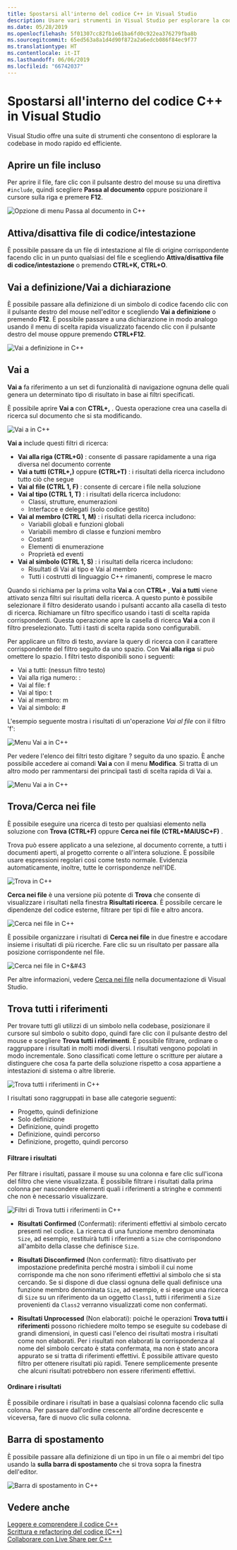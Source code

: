 ```yaml
---
title: Spostarsi all'interno del codice C++ in Visual Studio
description: Usare vari strumenti in Visual Studio per esplorare la codebase di C++.
ms.date: 05/28/2019
ms.openlocfilehash: 5f01307cc82fb1e61ba6fd0c922ea376279fba8b
ms.sourcegitcommit: 65ed563a8a1d4d90f872a2a6edcb086f84ec9f77
ms.translationtype: HT
ms.contentlocale: it-IT
ms.lasthandoff: 06/06/2019
ms.locfileid: "66742037"
---
```

# <a name="navigate-c-code-in-visual-studio"></a>Spostarsi all'interno del codice C++ in Visual Studio

Visual Studio offre una suite di strumenti che consentono di esplorare la codebase in modo rapido ed efficiente.

## <a name="open-an-included-file"></a>Aprire un file incluso

Per aprire il file, fare clic con il pulsante destro del mouse su una direttiva `#include`, quindi scegliere **Passa al documento** oppure posizionare il cursore sulla riga e premere **F12**.

![Opzione di menu Passa al documento in C&#43;&#43;](../ide/media/go-to-document.png "Passa al documento")

## <a name="toggle-headercode-file"></a>Attiva/disattiva file di codice/intestazione

È possibile passare da un file di intestazione al file di origine corrispondente facendo clic in un punto qualsiasi del file e scegliendo **Attiva/disattiva file di codice/intestazione** o premendo **CTRL+K, CTRL+O**.

## <a name="go-to-definitiondeclaration"></a>Vai a definizione/Vai a dichiarazione

È possibile passare alla definizione di un simbolo di codice facendo clic con il pulsante destro del mouse nell'editor e scegliendo **Vai a definizione** o premendo **F12**. È possibile passare a una dichiarazione in modo analogo usando il menu di scelta rapida visualizzato facendo clic con il pulsante destro del mouse oppure premendo **CTRL+F12**.

![Vai a definizione in C&#43;&#43;](../ide/media/go-to-def.png "Vai a definizione")

## <a name="go-to"></a>Vai a

**Vai a** fa riferimento a un set di funzionalità di navigazione ognuna delle quali genera un determinato tipo di risultato in base ai filtri specificati. 

È possibile aprire **Vai a** con **CTRL+,** . Questa operazione crea una casella di ricerca sul documento che si sta modificando.

![Vai a in C&#43;&#43;](../ide/media/go-to-cpp.png "Vai a")

**Vai a** include questi filtri di ricerca:

- **Vai alla riga (CTRL+G)** : consente di passare rapidamente a una riga diversa nel documento corrente
- **Vai a tutti (CTRL+,)** oppure **(CTRL+T)** : i risultati della ricerca includono tutto ciò che segue
- **Vai al file (CTRL 1, F)** : consente di cercare i file nella soluzione
- **Vai al tipo (CTRL 1, T)** : i risultati della ricerca includono:
  - Classi, strutture, enumerazioni
  - Interfacce e delegati (solo codice gestito)
- **Vai al membro (CTRL 1, M)** : i risultati della ricerca includono:
  - Variabili globali e funzioni globali
  - Variabili membro di classe e funzioni membro
  - Costanti
  - Elementi di enumerazione
  - Proprietà ed eventi
- **Vai al simbolo (CTRL 1, S)** : i risultati della ricerca includono:
  - Risultati di Vai al tipo e Vai al membro
  - Tutti i costrutti di linguaggio C++ rimanenti, comprese le macro

Quando si richiama per la prima volta **Vai a** con **CTRL+** , **Vai a tutti** viene attivato senza filtri sui risultati della ricerca. A questo punto è possibile selezionare il filtro desiderato usando i pulsanti accanto alla casella di testo di ricerca. Richiamare un filtro specifico usando i tasti di scelta rapida corrispondenti. Questa operazione apre la casella di ricerca **Vai a** con il filtro preselezionato. Tutti i tasti di scelta rapida sono configurabili.

Per applicare un filtro di testo, avviare la query di ricerca con il carattere corrispondente del filtro seguito da uno spazio. Con **Vai alla riga** si può omettere lo spazio. I filtri testo disponibili sono i seguenti:

- Vai a tutti: (nessun filtro testo)
- Vai alla riga numero: :
- Vai al file: f
- Vai al tipo: t
- Vai al membro: m
- Vai al simbolo: #

L'esempio seguente mostra i risultati di un'operazione *Vai al file* con il filtro 'f':

![Menu Vai a in C&#43;&#43;](../ide/media/vs2017-go-to-results.png "Menu Vai a")

Per vedere l'elenco dei filtri testo digitare ? seguito da uno spazio. È anche possibile accedere ai comandi **Vai a** con il menu **Modifica**. Si tratta di un altro modo per rammentarsi dei principali tasti di scelta rapida di Vai a.

![Menu Vai a in C&#43;&#43;](../ide/media/go-to-menu-cpp.png "Menu Vai a")

## <a name="find--find-in-files"></a>Trova/Cerca nei file

È possibile eseguire una ricerca di testo per qualsiasi elemento nella soluzione con **Trova (CTRL+F)** oppure **Cerca nei file (CTRL+MAIUSC+F)** .

Trova può essere applicato a una selezione, al documento corrente, a tutti i documenti aperti, al progetto corrente o all'intera soluzione. È possibile usare espressioni regolari così come testo normale. Evidenzia automaticamente, inoltre, tutte le corrispondenze nell'IDE.

![Trova in C&#43;&#43;](../ide/media/find-cpp.png "Trova")

**Cerca nei file** è una versione più potente di **Trova** che consente di visualizzare i risultati nella finestra **Risultati ricerca**. È possibile cercare le dipendenze del codice esterne, filtrare per tipi di file e altro ancora. 

![Cerca nei file in C&#43;&#43;](../ide/media/find-in-files-cpp.png "Cerca nei file")

È possibile organizzare i risultati di **Cerca nei file** in due finestre e accodare insieme i risultati di più ricerche. Fare clic su un risultato per passare alla posizione corrispondente nel file.

![Cerca nei file in C&#43;&#43](../ide/media/vs2017-find-in-files-results.png "Cerca nei file")

Per altre informazioni, vedere [Cerca nei file](/visualstudio/ide/find-in-files) nella documentazione di Visual Studio.

## <a name="find-all-references"></a>Trova tutti i riferimenti

Per trovare tutti gli utilizzi di un simbolo nella codebase, posizionare il cursore sul simbolo o subito dopo, quindi fare clic con il pulsante destro del mouse e scegliere **Trova tutti i riferimenti**. È possibile filtrare, ordinare o raggruppare i risultati in molti modi diversi. I risultati vengono popolati in modo incrementale. Sono classificati come letture o scritture per aiutare a distinguere che cosa fa parte della soluzione rispetto a cosa appartiene a intestazioni di sistema o altre librerie.

![Trova tutti i riferimenti in C&#43;&#43;](../ide/media/find-all-references-results-cpp.png "Trova tutti i riferimenti")

I risultati sono raggruppati in base alle categorie seguenti:

- Progetto, quindi definizione
- Solo definizione
- Definizione, quindi progetto
- Definizione, quindi percorso
- Definizione, progetto, quindi percorso

 #### <a name="filter-results"></a>Filtrare i risultati

Per filtrare i risultati, passare il mouse su una colonna e fare clic sull'icona del filtro che viene visualizzata. È possibile filtrare i risultati dalla prima colonna per nascondere elementi quali i riferimenti a stringhe e commenti che non è necessario visualizzare.

![Filtri di Trova tutti i riferimenti in C&#43;&#43;](../ide/media/find-all-references-filters-cpp.png "Filtri di Trova tutti i riferimenti")

- **Risultati Confirmed** (Confermati): riferimenti effettivi al simbolo cercato presenti nel codice. La ricerca di una funzione membro denominata `Size`, ad esempio, restituirà tutti i riferimenti a `Size` che corrispondono all'ambito della classe che definisce `Size`.

- **Risultati Disconfirmed** (Non confermati): filtro disattivato per impostazione predefinita perché mostra i simboli il cui nome corrisponde ma che non sono riferimenti effettivi al simbolo che si sta cercando. Se si dispone di due classi ognuna delle quali definisce una funzione membro denominata `Size`, ad esempio, e si esegue una ricerca di `Size` su un riferimento da un oggetto `Class1`, tutti i riferimenti a `Size` provenienti da `Class2` verranno visualizzati come non confermati.

- **Risultati Unprocessed** (Non elaborati): poiché le operazioni **Trova tutti i riferimenti** possono richiedere molto tempo se eseguite su codebase di grandi dimensioni, in questi casi l'elenco dei risultati mostra i risultati come non elaborati. Per i risultati non elaborati la corrispondenza al nome del simbolo cercato è stata confermata, ma non è stato ancora appurato se si tratta di riferimenti effettivi. È possibile attivare questo filtro per ottenere risultati più rapidi. Tenere semplicemente presente che alcuni risultati potrebbero non essere riferimenti effettivi.

 #### <a name="sort-results"></a>Ordinare i risultati

È possibile ordinare i risultati in base a qualsiasi colonna facendo clic sulla colonna. Per passare dall'ordine crescente all'ordine decrescente e viceversa, fare di nuovo clic sulla colonna.

## <a name="navigation-bar"></a>Barra di spostamento

È possibile passare alla definizione di un tipo in un file o ai membri del tipo usando la **sulla barra di spostamento** che si trova sopra la finestra dell'editor.

![Barra di spostamento in C&#43;&#43;](../ide/media/navbar-cpp.png "Barra di spostamento")

## <a name="see-also"></a>Vedere anche

[Leggere e comprendere il codice C++](read-and-understand-code-cpp.md)</br>
[Scrittura e refactoring del codice (C++)](read-and-understand-code-cpp.md)</br>
[Collaborare con Live Share per C++](live-share-cpp.md)
